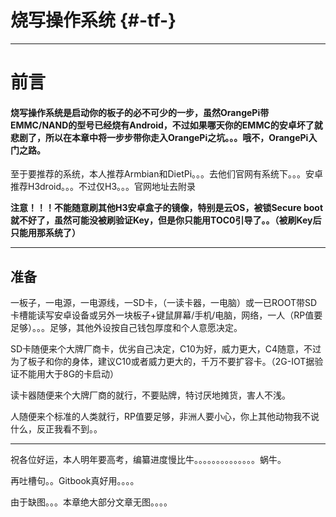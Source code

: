 # 烧写操作系统 {#-tf-}

---

# 前言

#### 烧写操作系统是启动你的板子的必不可少的一步，虽然OrangePi带EMMC/NAND的型号已经烧有Android，不过如果哪天你的EMMC的安卓坏了就悲剧了，所以在本章中将一步步带你走入OrangePi之坑。。。哦不，OrangePi入门之路。

至于要推荐的系统，本人推荐Armbian和DietPi。。。去他们官网有系统下。。。安卓推荐H3droid。。。不过仅H3。。。官网地址去附录

**注意！！！不能随意刷其他H3安卓盒子的镜像，特别是云OS，被锁Secure boot就不好了，虽然可能没被刷验证Key，但是你只能用TOC0引导了。。（被刷Key后只能用那系统了）**

---

## 准备

一板子，一电源，一电源线，一SD卡，（一读卡器，一电脑）或一已ROOT带SD卡槽能读写安卓设备或另外一块板子+键鼠屏幕/手机/电脑，网络，一人（RP值要足够）。。。足够，其他外设按自己钱包厚度和个人意愿决定。

SD卡随便来个大牌厂商卡，优劣自己决定，C10为好，威力更大，C4随意，不过为了板子和你的身体，建议C10或者威力更大的，千万不要扩容卡。（2G-IOT据验证不能用大于8G的卡启动）

读卡器随便来个大牌厂商的就行，不要贴牌，特讨厌地摊货，害人不浅。

人随便来个标准的人类就行，RP值要足够，非洲人要小心，你上其他动物我不说什么，反正我看不到。。

---

祝各位好运，本人明年要高考，编纂进度慢比牛。。。。。。。。。。。。。。蜗牛。

再吐槽句。。Gitbook真好用。。。。

由于缺图。。。本章绝大部分文章无图。。。。

